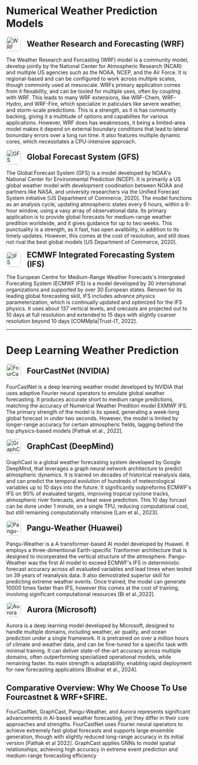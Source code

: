# Numerical Weather Prediction Models


<div style="display:flex; align-items:center; gap:1rem; margin-bottom:0.5rem;">
	<img src="/fire.gif" alt="WRF Icon" style="width:40px; height:40px; border-radius:8px;">
	<h2 style="margin:0; display:inline;">Weather Research and Forecasting (WRF)</h2>
</div>

The Weather Research and Forcasting (WRF) model is a community model, develop jointly by the National Center for Atmospheric Research (NCAR) and multiple US agencies such as the NOAA, NCEP, and the Air Force. It is regional-based and can be configured to work across multiple scales, though commonly used at mesoscale. WRFs primary application comes from it flexability, and can be tooled for multiple uses, often by coupling with WRF. This leads to many WRF extensions, like WRF-Chem, WRF-Hydro, and WRF-Fire, which specialize in paticulars like severe weather, and storm-scale predictions. This is a strength, as it is has community backing, giving it a multitude of options and capabilites for various applications. However, WRF does has weaknesses, it being a limited-area model makes it depend on external boundary conditions that lead to lateral bonundary errors over a long run time. It also features multiple dynamic cores, which necessitates a CPU-intensive approach.


<div style="display:flex; align-items:center; gap:1rem; margin-bottom:0.5rem;">
	<img src="/Wildfires.jpeg" alt="GFS Icon" style="width:40px; height:40px; border-radius:8px; object-fit:cover;">
	<h2 style="margin:0; display:inline;">Global Forecast System (GFS)</h2>
</div>

The Global Forecast System (GFS) is a model developed by NOAA's National Center for Environmental Prediction (NCEP). It is primarily a US global weather model with development coodination between NOAA and partners like NASA, and university researchers via the Unified Forecast System initiative [US Department of Commerce, 2020].
The model functions as an analysis cycle, updating atmospheric states every 6 hours, within a 6-hour window, using a vasy array of observational data. Its primary application is to provide global forecasts for medium-range weather predition worldwide, and it gives guidance for up to two weeks. This punctuality is a strength, as it fast, has open avalibility, in addition to its timely updates. However, this comes at the cost of resolution, and still does not rival the best global models [US Department of Commerce, 2020].


<div style="display:flex; align-items:center; gap:1rem; margin-bottom:0.5rem;">
	<img src="/Wildfires.jpeg" alt="IFS Icon" style="width:40px; height:40px; border-radius:8px; object-fit:cover;">
	<h2 style="margin:0; display:inline;">ECMWF Integrated Forecasting System (IFS)</h2>
</div>

The European Centre for Medium-Range Weather Forecasts's Intergrated Forecating System (ECMWF IFS) is a model developed by 30 international organizations and supported by over 30 European states. Renown for its leading global forecasting skill, IFS includes advance physics parameterization, which is continually updated and optimized for the IFS physics. It uses about 137 vertical levels, and orecasts are projected out to 10 days at full resolution and extended to 15 days with slightly coarser resolution beyond 10 days [COMMpla|Trust-IT, 2022].

---

# Deep Learning Weather Prediction


<div style="display:flex; align-items:center; gap:1rem; margin-bottom:0.5rem;">
	<img src="/fire.gif" alt="FourCastNet Icon" style="width:40px; height:40px; border-radius:8px;">
	<h2 style="margin:0; display:inline;">FourCastNet (NVIDIA)</h2>
</div>

FourCastNet is a deep learning weather model developed by NVIDIA that uses adaptive Fourier neural operators to emulate global weather forecasting. It produces accurate short to medium range predictions, matching the accuracy of Numerical Weather Predition model EXMWF IFS. The primary strength of the model is its speed, generating a week-long global forecast in under two seconds. However, the model is limited by longer-range accuracy for certain atmospheric fields, lagging behind the top physics-based models [Pathak et al., 2022].


<div style="display:flex; align-items:center; gap:1rem; margin-bottom:0.5rem;">
	<img src="/fire.gif" alt="GraphCast Icon" style="width:40px; height:40px; border-radius:8px;">
	<h2 style="margin:0; display:inline;">GraphCast (DeepMind)</h2>
</div>

GraphCast is a global weather forecasting system developed by Google DeepMind, that leverages a graph neural network architecture to predict atmospheric dynamics. It is trained on decades of historical reanalysis data, and can predict the temporal evolution of hundreds of meteorological variables up to 10 days into the future. It significantly outpreforms ECMWF's IFS on 90% of evaluated targets, improving tropical cyclone tracks, atmospheric river forecasts, and heat wave prediction. This 10 day forcast can be done under 1 minute, on a single TPU, reducing computational cost, but still remaining computationally intensive [Lam et al., 2023].


<div style="display:flex; align-items:center; gap:1rem; margin-bottom:0.5rem;">
	<img src="/fire.gif" alt="Pangu-Weather Icon" style="width:40px; height:40px; border-radius:8px;">
	<h2 style="margin:0; display:inline;">Pangu-Weather (Huawei)</h2>
</div>

Pangu-Weather is a A transformer-based AI model developed by Huawei. It employs a three-dimentional Earth-specific Tranformer architecture that is designed to incorperated the vertical structure of the atmosphere. Pangu-Weather was the first AI model to exceed ECMWF's IFS in deterministic forecast accuracy across all evaluated variables and lead times when tested on 39 years of reanalysis data. It also demostrated superior skill for predicting extreme weather events. Once trained, the model can generate 10000 times faster than IFS, however this comes at the cost of training, involving significant computational resources [Bi et al.,2022].


<div style="display:flex; align-items:center; gap:1rem; margin-bottom:0.5rem;">
	<img src="/fire.gif" alt="Aurora Icon" style="width:40px; height:40px; border-radius:8px;">
	<h2 style="margin:0; display:inline;">Aurora (Microsoft)</h2>
</div>

Aurora is a deep learning model developed by Microsoft, designed to handle multiple domains, including weather, air quality, and ocean prediction under a single framework. It is pretrained on over a million hours of climate and weather data, and can be fine-tuned for a specific task with minimal training. It can deliver state-of-the-art accuracy across multiple domains, often outperforming specialized operational models, while remaining faster. Its main strength is adaptability, enabling rapid deployment for new forecasting applications [Bodnar et al., 2024].

## Comparative Overview: Why We Choose To Use Fourcastnet & WRF+SFIRE.
FourCastNet, GraphCast, Pangu-Weather, and Aurora represents significant advancements in AI-based weather forecasting, yet they differ in their core approaches and strengths. FourCastNet uses Fourier neural operators to achieve extremely fast global forecasts and supports large ensemble generation, though
with slightly reduced long-range accuracy in its initial version [Pathak et al 2022]. GraphCast applies GNNs to model spatial relationships, achieving high accuracy in extreme event prediction and medium-range forecasting efficiency